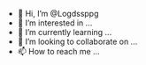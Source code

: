 - 👋 Hi, I’m @Logdssppg
- 👀 I’m interested in ...
- 🌱 I’m currently learning ...
- 💞️ I’m looking to collaborate on ...
- 📫 How to reach me ...

<!---
Logdssppg/Logdssppg is a ✨ special ✨ repository because its `README.md` (this file) appears on your GitHub profile.
You can click the Preview link to take a look at your changes.
--->
